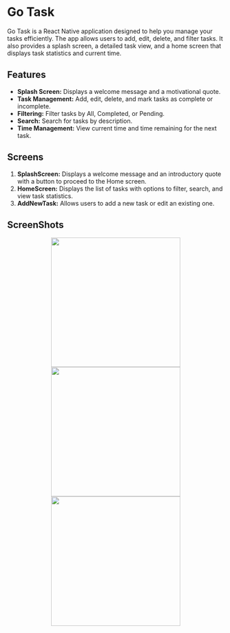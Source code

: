 # Go Task

Go Task is a React Native application designed to help you manage your tasks efficiently. The app allows users to add, edit, delete, and filter tasks. It also provides a splash screen, a detailed task view, and a home screen that displays task statistics and current time.

## Features

- **Splash Screen:** Displays a welcome message and a motivational quote.
- **Task Management:** Add, edit, delete, and mark tasks as complete or incomplete.
- **Filtering:** Filter tasks by All, Completed, or Pending.
- **Search:** Search for tasks by description.
- **Time Management:** View current time and time remaining for the next task.

## Screens

1. **SplashScreen:** Displays a welcome message and an introductory quote with a button to proceed to the Home screen.
2. **HomeScreen:** Displays the list of tasks with options to filter, search, and view task statistics.
3. **AddNewTask:** Allows users to add a new task or edit an existing one.

## ScreenShots
<p align="center">
  <img src="https://github.com/user-attachments/assets/49db7e17-aadb-4b1e-9e1a-0e5dfbb41251" width="300" />
  <img src="https://github.com/user-attachments/assets/c33453c2-b3fe-40eb-8596-13d0d54cbfd6" width="300" />
  <img src="https://github.com/user-attachments/assets/fbde95b4-0a76-44f5-9e54-1bcc488f2ca4" width="300" />
</p>




